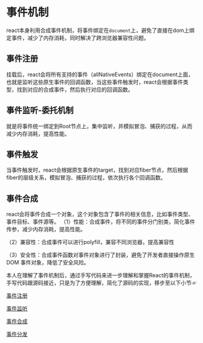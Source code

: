# 事件机制

react本身利用合成事件机制，将事件绑定在`document`上，避免了直接在dom上绑定事件，减少了内存消耗，同时解决了跨浏览器兼容性问题。

## 事件注册

挂载后，react会将所有支持的事件（allNativeEvents）绑定在document上面，也就是监听这些原生事件的回调函数，当这些事件触发时，react会根据事件类型，找到对应的合成事件，然后执行对应的回调函数。

## 事件监听-委托机制

就是将事件统一绑定到Root节点上，集中监听，并模拟冒泡、捕获的过程，从而减少内存消耗，提高性能。

## 事件触发

当事件触发时，react会根据原生事件的target，找到对应fiber节点，然后根据fiber的层级关系，模拟冒泡、捕获的过程，依次执行各个回调函数。

## 事件合成

react会将事件合成一个对象，这个对象包含了事件的相关信息，比如事件类型、事件目标、事件源等。 （1）性能：合成事件，将不同的事件分门别类，简化事件传参，减少内存消耗，提高性能。

&#x20;（2）兼容性：合成事件可以进行polyfill，兼容不同浏览器，提高兼容性&#x20;

（3）安全性：合成事件函数对事件对象进行了封装，避免了开发者直接操作原生 DOM 事件对象，降低了安全风险。



本人在理解了事件机制后，通过手写代码来进一步理解和掌握React的事件机制，手写代码跟源码接近，只是为了方便理解，简化了源码的实现，移步至以下小节☞

[事件注册](shi-jian-zhu-ce-registersimpleevents.md)

[事件监听](shi-jian-jian-ting-listentoallsupportedevents.md)

[事件合成](shi-jian-he-cheng-createsyntheticevent.md)

[事件分发](shi-jian-fen-fa-dispatchevent.md)

